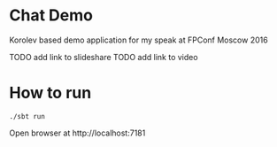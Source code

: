 # Chat Demo

Korolev based demo application for my speak at FPConf Moscow 2016

TODO add link to slideshare
TODO add link to video

# How to run

    ./sbt run

Open browser at http://localhost:7181

